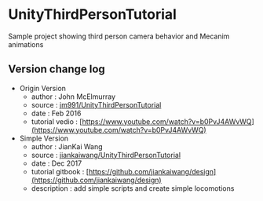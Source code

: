 UnityThirdPersonTutorial
========================

Sample project showing third person camera behavior and Mecanim animations



## Version change log

* Origin Version
  * author : John McElmurray
  * source : [jm991/UnityThirdPersonTutorial](https://github.com/jm991/UnityThirdPersonTutorial)
  * date : Feb 2016
  * tutorial vedio : [https://www.youtube.com/watch?v=b0PvJ4AWvWQ](https://www.youtube.com/watch?v=b0PvJ4AWvWQ)
* Simple Version 
  * author : JianKai Wang
  * source : [jiankaiwang/UnityThirdPersonTutorial](https://github.com/jiankaiwang/UnityThirdPersonTutorial)
  * date : Dec 2017
  * tutorial gitbook : [https://github.com/jiankaiwang/design](https://github.com/jiankaiwang/design)
  * description : add simple scripts and create simple locomotions

